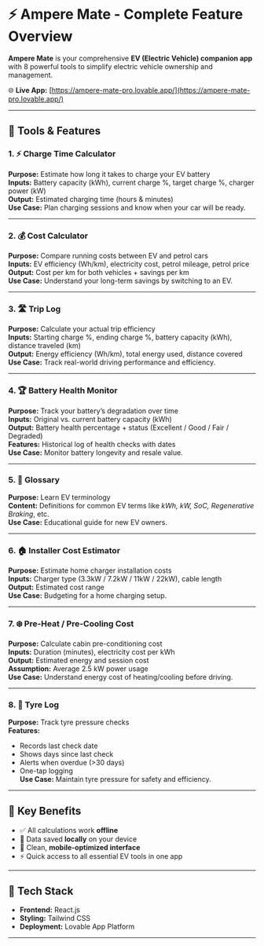 

# ⚡ Ampere Mate - Complete Feature Overview

**Ampere Mate** is your comprehensive **EV (Electric Vehicle) companion app** with 8 powerful tools to simplify electric vehicle ownership and management.

🌐 **Live App:** [https://ampere-mate-pro.lovable.app/](https://ampere-mate-pro.lovable.app/)

---

## 🚀 Tools & Features

### 1. ⚡ Charge Time Calculator
**Purpose:** Estimate how long it takes to charge your EV battery  
**Inputs:** Battery capacity (kWh), current charge %, target charge %, charger power (kW)  
**Output:** Estimated charging time (hours & minutes)  
**Use Case:** Plan charging sessions and know when your car will be ready.

---

### 2. 💰 Cost Calculator
**Purpose:** Compare running costs between EV and petrol cars  
**Inputs:** EV efficiency (Wh/km), electricity cost, petrol mileage, petrol price  
**Output:** Cost per km for both vehicles + savings per km  
**Use Case:** Understand your long-term savings by switching to an EV.

---

### 3. 🛣️ Trip Log
**Purpose:** Calculate your actual trip efficiency  
**Inputs:** Starting charge %, ending charge %, battery capacity (kWh), distance traveled (km)  
**Output:** Energy efficiency (Wh/km), total energy used, distance covered  
**Use Case:** Track real-world driving performance and efficiency.

---

### 4. 🏆 Battery Health Monitor
**Purpose:** Track your battery’s degradation over time  
**Inputs:** Original vs. current battery capacity (kWh)  
**Output:** Battery health percentage + status (Excellent / Good / Fair / Degraded)  
**Features:** Historical log of health checks with dates  
**Use Case:** Monitor battery longevity and resale value.

---

### 5. 📖 Glossary
**Purpose:** Learn EV terminology  
**Content:** Definitions for common EV terms like *kWh, kW, SoC, Regenerative Braking*, etc.  
**Use Case:** Educational guide for new EV owners.

---

### 6. 🏠 Installer Cost Estimator
**Purpose:** Estimate home charger installation costs  
**Inputs:** Charger type (3.3kW / 7.2kW / 11kW / 22kW), cable length  
**Output:** Estimated cost range  
**Use Case:** Budgeting for a home charging setup.

---

### 7. ❄️ Pre-Heat / Pre-Cooling Cost
**Purpose:** Calculate cabin pre-conditioning cost  
**Inputs:** Duration (minutes), electricity cost per kWh  
**Output:** Estimated energy and session cost  
**Assumption:** Average 2.5 kW power usage  
**Use Case:** Understand energy cost of heating/cooling before driving.

---

### 8. 🔧 Tyre Log
**Purpose:** Track tyre pressure checks  
**Features:**
- Records last check date  
- Shows days since last check  
- Alerts when overdue (>30 days)  
- One-tap logging  
**Use Case:** Maintain tyre pressure for safety and efficiency.

---

## 🌟 Key Benefits

- ✅ All calculations work **offline**  
- 💾 Data saved **locally** on your device  
- 📱 Clean, **mobile-optimized interface**  
- ⚡ Quick access to all essential EV tools in one app  

---

## 🧰 Tech Stack
- **Frontend:** React.js  
- **Styling:** Tailwind CSS  
- **Deployment:** Lovable App Platform  

---




